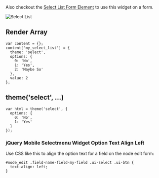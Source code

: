 Also checkout the [Select List Form Element](../Forms/Form_Elements/Select_Lists) to use this widget on a form.

![Select List](http://drupalgap.org/sites/default/files/selectmenu-widget.png)

## Render Array

```
var content = {};
content['my_select_list'] = {
  theme: 'select',
  options: {
    0: 'No',
    1: 'Yes',
    2: 'Maybe So'
  },
  value: 2
};
```

## theme('select', ...)

```
var html = theme('select', {
  options: {
    0: 'No',
    1: 'Yes'
  }
});
```

### jQuery Mobile Selectmenu Widget Option Text Align Left

Use CSS like this to align the option text for a field on the node edit form:

```
#node_edit .field-name-field-my-field .ui-select .ui-btn {
  text-align: left;
}
```